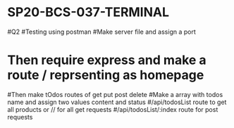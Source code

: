 # SP20-BCS-037-TERMINAL
#Q2
#Testing using postman
#Make server file and assign a port 
# Then require express and make a route / reprsenting as homepage
#Then make tOdos routes of get put post delete 
#Make a array with todos name and assign two values content and status
#/api/todosList route to get all products or // for all get requests
#/api/todosList/:index route for post requests
